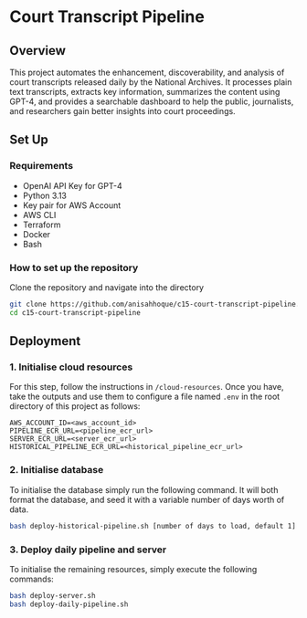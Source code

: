 # Court Transcript Pipeline

## Overview

This project automates the enhancement, discoverability, and analysis of court transcripts released daily by the National Archives. It processes plain text transcripts, extracts key information, summarizes the content using GPT-4, and provides a searchable dashboard to help the public, journalists, and researchers gain better insights into court proceedings.

## Set Up

### Requirements

- OpenAI API Key for GPT-4
- Python 3.13
- Key pair for AWS Account
- AWS CLI
- Terraform
- Docker
- Bash

### How to set up the repository

Clone the repository and navigate into the directory

```bash
git clone https://github.com/anisahhoque/c15-court-transcript-pipeline.git
cd c15-court-transcript-pipeline
```

## Deployment

### 1. Initialise cloud resources

For this step, follow the instructions in `/cloud-resources`. Once you have, take the outputs and use them to configure a file named `.env` in the root directory of this project as follows:

```
AWS_ACCOUNT_ID=<aws_account_id>
PIPELINE_ECR_URL=<pipeline_ecr_url>
SERVER_ECR_URL=<server_ecr_url>
HISTORICAL_PIPELINE_ECR_URL=<historical_pipeline_ecr_url>
```

### 2. Initialise database

To initialise the database simply run the following command. It will both format the database, and seed it with a variable number of days worth of data.

```bash
bash deploy-historical-pipeline.sh [number of days to load, default 1]
```

### 3. Deploy daily pipeline and server

To initialise the remaining resources, simply execute the following commands:

```bash
bash deploy-server.sh
bash deploy-daily-pipeline.sh
```
